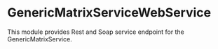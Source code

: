 # GenericMatrixServiceWebService

This module provides Rest and Soap service endpoint for the GenericMatrixService.
